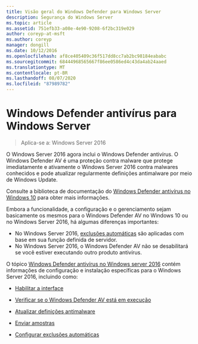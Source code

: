 ```yaml
---
title: Visão geral do Windows Defender para Windows Server
description: Segurança do Windows Server
ms.topic: article
ms.assetid: 751efb33-a08e-4e90-9208-6f2bc319e029
author: coreyp-at-msft
ms.author: coreyp
manager: dongill
ms.date: 10/12/2016
ms.openlocfilehash: af8ce405409c36f517dd8cc7ab2bc98184eababc
ms.sourcegitcommit: 68444968565667f86ee0586ed4c43da4ab24aaed
ms.translationtype: MT
ms.contentlocale: pt-BR
ms.lasthandoff: 08/07/2020
ms.locfileid: "87989782"
---
```

# <a name="windows-defender-antivirus-for-windows-server"></a>Windows Defender antivírus para Windows Server

>Aplica-se a: Windows Server 2016

O Windows Server 2016 agora inclui o Windows Defender antivírus. O Windows Defender AV é uma proteção contra malware que protege imediatamente e ativamente o Windows Server 2016 contra malwares conhecidos e pode atualizar regularmente definições antimalware por meio de Windows Update.

Consulte a biblioteca de documentação do [Windows Defender antivírus no Windows 10](/windows/threat-protection/windows-defender-antivirus/windows-defender-antivirus-in-windows-10) para obter mais informações.


Embora a funcionalidade, a configuração e o gerenciamento sejam basicamente os mesmos para o Windows Defender AV no Windows 10 ou no Windows Server 2016, há algumas diferenças importantes:

- No Windows Server 2016, [exclusões automáticas](/windows/threat-protection/windows-defender-antivirus/configure-server-exclusions-windows-defender-antivirus) são aplicadas com base em sua função definida de servidor.
- No Windows Server 2016, o Windows Defender AV não se desabilitará se você estiver executando outro produto antivírus.

O tópico [Windows Defender antivírus no Windows server 2016](/windows/threat-protection/windows-defender-antivirus/windows-defender-antivirus-on-windows-server-2016) contém informações de configuração e instalação específicas para o Windows Server 2016, incluindo como:

-   [Habilitar a interface](/windows/threat-protection/windows-defender-antivirus/windows-defender-antivirus-on-windows-server-2016#BKMK_UsingDef)

-   [Verificar se o Windows Defender AV está em execução]( /windows/threat-protection/windows-defender-antivirus/windows-defender-antivirus-on-windows-server-2016#BKMK_DefRun)

-   [Atualizar definições antimalware]( /windows/threat-protection/windows-defender-antivirus/windows-defender-antivirus-on-windows-server-2016#BKMK_UpdateDef)

-   [Enviar amostras]( /windows/threat-protection/windows-defender-antivirus/windows-defender-antivirus-on-windows-server-2016#BKMK_DefSamples)

-   [Configurar exclusões automáticas]( /windows/threat-protection/windows-defender-antivirus/windows-defender-antivirus-on-windows-server-2016#BKMK_DefExclusions)